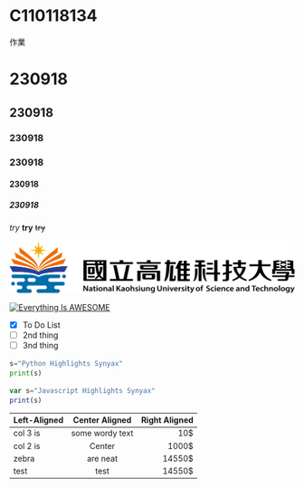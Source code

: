 # C110118134
作業
# 230918
## 230918
### 230918
### 230918
#### 230918
##### 230918
*try*
**try**
~~try~~

![NKUST](nkust.png "高科大")

[![Everything Is AWESOME](https://img.youtube.com/vi/StTqXEQ2l-Y/0.jpg)](https://www.youtube.com/watch?v=StTqXEQ2l-Y "Everything Is AWESOME")


 - [x] To Do List
 - [ ] 2nd thing
 - [ ] 3nd thing

```python
s="Python Highlights Synyax"
print(s)
```
```js
var s="Javascript Highlights Synyax"
print(s)
```

|Left-Aligned|Center Aligned|Right Aligned|
|:-----------|:--------------:|----:|
|col 3 is    |some wordy text|10$|
|col 2 is    |Center|1000$|
|zebra      |are neat|14550$|
|test      |test|14550$|
